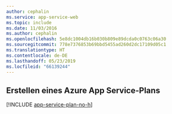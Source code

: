 ```yaml
---
author: cephalin
ms.service: app-service-web
ms.topic: include
ms.date: 11/03/2016
ms.author: cephalin
ms.openlocfilehash: 5e8dc1004db16b030b809e89dcda0c0763c06a30
ms.sourcegitcommit: 778e7376853b69bbd5455ad260d2dc17109d05c1
ms.translationtype: HT
ms.contentlocale: de-DE
ms.lasthandoff: 05/23/2019
ms.locfileid: "66139244"
---
```

## <a name="create-an-azure-app-service-plan"></a>Erstellen eines Azure App Service-Plans

[!INCLUDE [app-service-plan-no-h](app-service-web-create-app-service-plan-no-h-scus.md)]